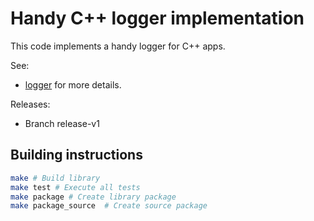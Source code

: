 # Handy C++ logger  implementation

This code implements a handy logger for C++ apps.

See:
* [logger](source/logger.md) for more details.

Releases:
* Branch release-v1

## Building instructions

```sh
make # Build library
make test # Execute all tests
make package # Create library package
make package_source  # Create source package
```